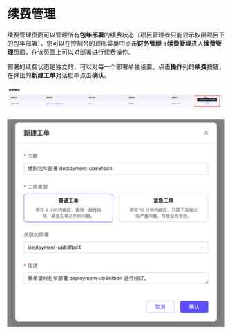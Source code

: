 # 续费管理

续费管理页面可以管理所有**包年部署**的续费状态（项目管理者只能显示权限项目下的包年部署）。您可以在控制台的顶部菜单中点击**财务管理**->**续费管理**进入**续费管理**页面，在该页面上可以对部署进行续费操作。

部署的续费状态是独立的，可以对每一个部署单独设置。点击**操作**列的**续费**按钮，在弹出的**新建工单**对话框中点击**确认**。

![subscription_01](./_assets/subscription_01.png)

<img src="./_assets/subscription_ticket.png" alt="subscription_ticket" style="zoom:50%;" />